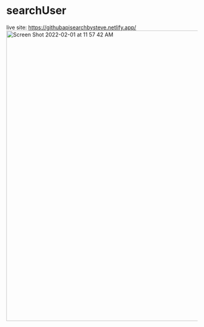 # searchUser

live site: https://githubapisearchbysteve.netlify.app/
<img width="766" alt="Screen Shot 2022-02-01 at 11 57 42 AM" src="https://user-images.githubusercontent.com/59545545/152014307-f95601af-70c9-433f-bd2c-912a90a2db4f.png">
